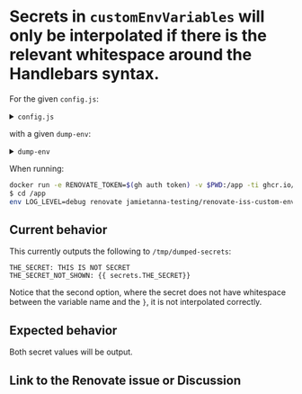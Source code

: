 # Secrets in `customEnvVariables` will only be interpolated if there is the relevant whitespace around the Handlebars syntax.

For the given `config.js`:

<details>

<summary><code>config.js</code></summary>

```javascript
module.exports = {
	secrets: {
		THE_SECRET: 'THIS IS NOT SECRET',
	},
	customEnvVariables: {
		THE_SECRET: '{{ secrets.THE_SECRET }}',
		THE_SECRET_NOT_SHOWN: '{{ secrets.THE_SECRET}}',
	},
	allowedPostUpgradeCommands: [
		"^./dump-env$"
	],
	"allowedCommands": ["^./dump-env$"],
}
```

</details>

with a given `dump-env`:

<details>

<summary><code>dump-env</code></summary>

```sh
echo "THE_SECRET: $THE_SECRET" >> /tmp/dumped-secrets
echo "THE_SECRET_NOT_SHOWN: $THE_SECRET_NOT_SHOWN" >> /tmp/dumped-secrets
```

</details>

When running:

```sh
docker run -e RENOVATE_TOKEN=$(gh auth token) -v $PWD:/app -ti ghcr.io/renovatebot/renovate:39.107.0 bash
$ cd /app
env LOG_LEVEL=debug renovate jamietanna-testing/renovate-iss-custom-env-spacing
```

## Current behavior

This currently outputs the following to `/tmp/dumped-secrets`:

```
THE_SECRET: THIS IS NOT SECRET
THE_SECRET_NOT_SHOWN: {{ secrets.THE_SECRET}}
```

Notice that the second option, where the secret does not have whitespace between the variable name and the `}`, it is not interpolated correctly.

## Expected behavior

Both secret values will be output.

## Link to the Renovate issue or Discussion

